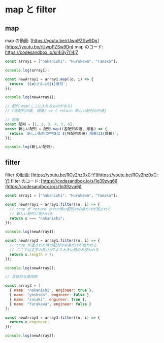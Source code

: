 # map と filter

## map

map の動画: [https://youtu.be/rUwpPZSw9Dg](https://youtu.be/rUwpPZSw9Dg)
map のコード: [https://codesandbox.io/s/4l3y7l14j7 ](https://codesandbox.io/s/4l3y7l14j7)

```js
const array1 = ["nakanishi", "Hurukawa", "Tanaka"];

console.log(array1);

const newArray1 = array1.map((o, i) => {
  return `${o}さんは${i}番目`;
});

console.log(newArray1);

// 配列.map(ここに入れるものがある)
// (各配列の値, 順番) => { return 新しい配列の中身}

// 結果
const 配列 = [1, 2, 3, 4, 5, 6];
const 新しい配列 = 配列.map((各配列の値, 順番) => {
  return `新しい配列の中身は ${各配列の値} 順番は${順番}`;
});

console.log(新しい配列);

```

## filter

filter の動画: [https://youtu.be/RCy2hz0xC-Y](https://youtu.be/RCy2hz0xC-Y)
filter のコード: [https://codesandbox.io/s/1q39zvq6j](https://codesandbox.io/s/1q39zvq6j)

```js
const array1 = ["nakanishi", "Hurukawa", "Tanaka"];

const newArray1 = array1.filter((o, i) => {
  // true が return された時の配列の中身だけが残されて
  // 新しい配列に使われる
  return o === "nakanishi";
});

console.log(newArray1);

const newArray2 = array1.filter((o, i) => {
  // true が返された時の配列の中身だけが使われる
  // ここでは文字の長さが7より大きい時のみ使われる
  return o.length > 7;
});

console.log(newArray2);

// 具体的な使用例

const array3 = [
  { name: "nakanishi", engineer: true },
  { name: "yoshida", engineer: false },
  { name: "sasaki", engineer: true },
  { name: "furukawa", engineer: false }
];

const newArray3 = array3.filter((o, i) => {
  return o.engineer;
});

console.log(newArray3);
```
